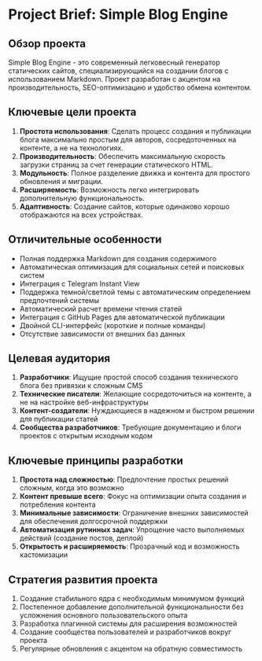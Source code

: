 # Project Brief: Simple Blog Engine

## Обзор проекта

Simple Blog Engine - это современный легковесный генератор статических сайтов, специализирующийся на создании блогов с использованием Markdown. Проект разработан с акцентом на производительность, SEO-оптимизацию и удобство обмена контентом.

## Ключевые цели проекта

1. **Простота использования**: Сделать процесс создания и публикации блога максимально простым для авторов, сосредоточенных на контенте, а не на технологиях.
2. **Производительность**: Обеспечить максимальную скорость загрузки страниц за счет генерации статического HTML.
3. **Модульность**: Полное разделение движка и контента для простого обновления и миграции.
4. **Расширяемость**: Возможность легко интегрировать дополнительную функциональность.
5. **Адаптивность**: Создание сайтов, которые одинаково хорошо отображаются на всех устройствах.

## Отличительные особенности

- Полная поддержка Markdown для создания содержимого
- Автоматическая оптимизация для социальных сетей и поисковых систем
- Интеграция с Telegram Instant View
- Поддержка темной/светлой темы с автоматическим определением предпочтений системы
- Автоматический расчет времени чтения статей
- Интеграция с GitHub Pages для автоматической публикации
- Двойной CLI-интерфейс (короткие и полные команды)
- Отсутствие зависимости от внешних баз данных

## Целевая аудитория

1. **Разработчики**: Ищущие простой способ создания технического блога без привязки к сложным CMS
2. **Технические писатели**: Желающие сосредоточиться на контенте, а не на настройке веб-инфраструктуры
3. **Контент-создатели**: Нуждающиеся в надежном и быстром решении для публикации статей
4. **Сообщества разработчиков**: Требующие документацию и блоги проектов с открытым исходным кодом

## Ключевые принципы разработки

1. **Простота над сложностью**: Предпочтение простых решений сложным, когда это возможно
2. **Контент превыше всего**: Фокус на оптимизации опыта создания и потребления контента
3. **Минимальные зависимости**: Ограничение внешних зависимостей для обеспечения долгосрочной поддержки
4. **Автоматизация рутинных задач**: Упрощение часто выполняемых действий (создание постов, деплой)
5. **Открытость и расширяемость**: Прозрачный код и возможность кастомизации

## Стратегия развития проекта

1. Создание стабильного ядра с необходимым минимумом функций
2. Постепенное добавление дополнительной функциональности без усложнения основного пользовательского опыта
3. Разработка плагинной системы для расширения возможностей
4. Создание сообщества пользователей и разработчиков вокруг проекта
5. Регулярные обновления с акцентом на обратную совместимость 
